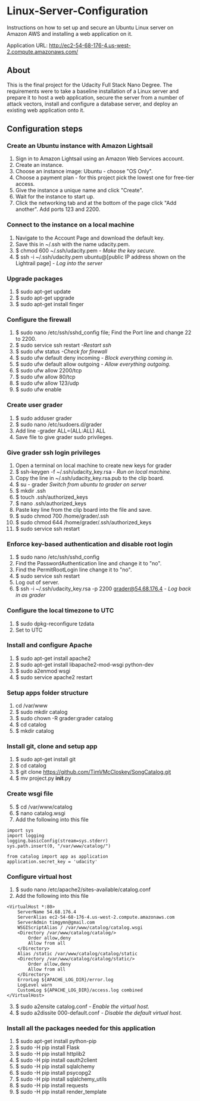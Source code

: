 # Linux-Server-Configuration
Instructions on how to set up and secure an Ubuntu Linux server on Amazon AWS and installing a web application on it.

Application URL: http://ec2-54-68-176-4.us-west-2.compute.amazonaws.com/

## About
This is the final project for the Udacity Full Stack Nano Degree. The requirements were to take a baseline installation of a Linux server and prepare it to host a web application, secure the server from a number of attack vectors, install and configure a database server, and deploy an existing web application onto it.
## Configuration steps
### Create an Ubuntu instance with Amazon Lightsail
1. Sign in to Amazon Lightsail using an Amazon Web Services account.
2. Create an instance.
3. Choose an instance image: Ubuntu - choose "OS Only".
4. Choose a payment plan - for this project pick the lowest one for free-tier access.
5. Give the instance a unique name and click "Create".
6. Wait for the instance to start up.
7. Click the networking tab and at the bottom of the page click "Add another". Add ports 123 and 2200.
### Connect to the instance on a local machine
1. Navigate to the Account Page and download the default key.
2. Save this in ~/.ssh with the name udacity.pem.
3. $ chmod 600 ~/.ssh/udacity.pem *- Make the key secure.*
4. $ ssh -i ~/.ssh/udacity.pem ubuntu@[public IP address shown on the Lightrail page] *- Log into the server*
### Upgrade packages
1. $ sudo apt-get update
2. $ sudo apt-get upgrade
3. $ sudo apt-get install finger
### Configure the firewall
1. $ sudo nano /etc/ssh/sshd_config file;   Find the Port line and change 22 to 2200.
2. $ sudo service ssh restart *-Restart ssh*
3. $ sudo ufw status *-Check for firewall*
4. $ sudo ufw default deny incoming *- Block everything coming in.*
5. $ sudo ufw default allow outgoing *- Allow everything outgoing.*
6. $ sudo ufw allow 2200/tcp
7. $ sudo ufw allow 80/tcp
8. $ sudo ufw allow 123/udp
9. $ sudo ufw enable
### Create user grader
1. $ sudo adduser grader
2. $ sudo nano /etc/sudoers.d/grader
3. Add line -grader ALL=(ALL:ALL) ALL
4. Save file to give grader sudo privileges.
### Give grader ssh login privileges
1. Open a terminal on local machine to create new keys for grader
2. $ ssh-keygen -f ~/.ssh/udacity_key.rsa *- Run on local machine.*
3. Copy the line in ~/.ssh/udacity_key.rsa.pub to the clip board.
4. $ su - grader *Switch from ubuntu to grader on server*
5. $ mkdir .ssh 
6. $ touch .ssh/authorized_keys
7. $ nano .ssh/authorized_keys
8. Paste key line from the clip board into the file and save.
9. $ sudo chmod 700 /home/grader/.ssh
10. $ sudo chmod 644 /home/grader/.ssh/authorized_keys
11. $ sudo service ssh restart
###  Enforce key-based authentication and disable root login
1. $ sudo nano /etc/ssh/sshd_config
2. Find the PasswordAuthentication line and change it to "no".
3. Find the PermitRootLogin line change it to "no".
4. $ sudo service ssh restart
5. Log out of server.
6. $ ssh -i ~/.ssh/udacity_key.rsa -p 2200 grader@54.68.176.4 *- Log back in as grader*
### Configure the local timezone to UTC
1. $ sudo dpkg-reconfigure tzdata
2. Set to UTC
### Install and configure Apache
1. $ sudo apt-get install apache2
2. $ sudo apt-get install libapache2-mod-wsgi python-dev
3. $ sudo a2enmod wsgi
4. $ sudo service apache2 restart
### Setup apps folder structure
1. cd /var/www
2. $ sudo mkdir catalog
3. $ sudo chown -R grader:grader catalog
4. $ cd catalog
5. $ mkdir catalog
### Install git, clone and setup app
1. $ sudo apt-get install git
2. $ cd catalog
3. $ git clone https://github.com/TimVMcCloskey/SongCatalog.git
4. $ mv project.py __init__.py
### Create wsgi file
5. $ cd /var/www/catalog
6. $ nano catalog.wsgi
7. Add the following into this file  
```
import sys
import logging
logging.basicConfig(stream=sys.stderr)
sys.path.insert(0, "/var/www/catalog/")

from catalog import app as application
application.secret_key = 'udacity'
```
### Configure virtual host
1. $ sudo nano /etc/apache2/sites-available/catalog.conf
2. Add the following into this file
```
<VirtualHost *:80>
    ServerName 54.68.176.4
    ServerAlias ec2-54-68-176-4.us-west-2.compute.amazonaws.com
    ServerAdmin timgymn@gmail.com
    WSGIScriptAlias / /var/www/catalog/catalog.wsgi
    <Directory /var/www/catalog/catalog/>
        Order allow,deny
        Allow from all
    </Directory>
    Alias /static /var/www/catalog/catalog/static
    <Directory /var/www/catalog/catalog/static/>
        Order allow,deny
        Allow from all
    </Directory>
    ErrorLog ${APACHE_LOG_DIR}/error.log
    LogLevel warn
    CustomLog ${APACHE_LOG_DIR}/access.log combined
</VirtualHost>
```
3. $ sudo a2ensite catalog.conf *- Enable the virtual host.*
4. $ sudo a2dissite 000-default.conf *- Disable the default virtual host.*
### Install all the packages needed for this application
1. $ sudo apt-get install python-pip
2. $ sudo -H pip install Flask
3. $ sudo -H pip install httplib2
4. $ sudo -H pip install oauth2client
5. $ sudo -H pip install sqlalchemy
6. $ sudo -H pip install psycopg2
7. $ sudo -H pip install sqlalchemy_utils
8. $ sudo -H pip install requests
9. $ sudo -H pip install render_template
